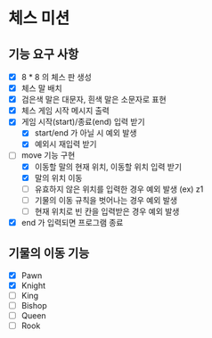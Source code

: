 # 체스 미션

## 기능 요구 사항

* [x] 8 * 8 의 체스 판 생성
* [x] 체스 말 배치
* [x] 검은색 말은 대문자, 흰색 말은 소문자로 표현
* [x] 체스 게임 시작 메시지 출력
* [x] 게임 시작(start)/종료(end) 입력 받기
  * [x] start/end 가 아닐 시 예외 발생
  * [x] 예외시 재입력 받기
* [ ] move 기능 구현
  * [x] 이동할 말의 현재 위치, 이동할 위치 입력 받기
  * [x] 말의 위치 이동
  * [ ] 유효하지 않은 위치를 입력한 경우 예외 발생 (ex) z1
  * [ ] 기물의 이동 규칙을 벗어나는 경우 예외 발생
  * [ ] 현재 위치로 빈 칸을 입력받은 경우 예외 발생
* [x] end 가 입력되면 프로그램 종료

## 기물의 이동 기능
* [x] Pawn
* [x] Knight
* [ ] King
* [ ] Bishop
* [ ] Queen
* [ ] Rook
